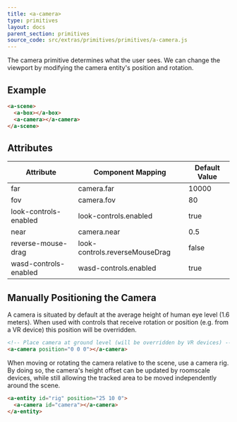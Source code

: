 ```yaml
---
title: <a-camera>
type: primitives
layout: docs
parent_section: primitives
source_code: src/extras/primitives/primitives/a-camera.js
---
```


The camera primitive determines what the user sees. We can change the viewport
by modifying the camera entity's position and rotation.

## Example

```html
<a-scene>
  <a-box></a-box>
  <a-camera></a-camera>
</a-scene>
```

## Attributes

| Attribute             | Component Mapping              | Default Value |
|-----------------------|--------------------------------|---------------|
| far                   | camera.far                     | 10000         |
| fov                   | camera.fov                     | 80            |
| look-controls-enabled | look-controls.enabled          | true          |
| near                  | camera.near                    | 0.5           |
| reverse-mouse-drag    | look-controls.reverseMouseDrag | false         |
| wasd-controls-enabled | wasd-controls.enabled          | true          |

## Manually Positioning the Camera

A camera is situated by default at the average height of human eye level (1.6
meters). When used with controls that receive rotation or position (e.g. from a
VR device) this position will be overridden.

```html
<!-- Place camera at ground level (will be overridden by VR devices) -->
<a-camera position="0 0 0"></a-camera>
```

When moving or rotating the camera relative to the scene, use a camera rig.
By doing so, the camera's height offset can be updated by roomscale devices,
while still allowing the tracked area to be moved independently around the
scene.

```html
<a-entity id="rig" position="25 10 0">
  <a-camera id="camera"></a-camera>
</a-entity>
```

